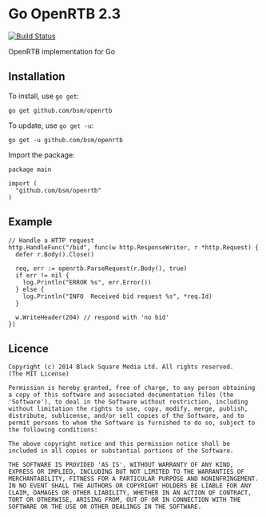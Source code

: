 # Go OpenRTB 2.3

[![Build Status](https://travis-ci.org/bsm/openrtb.svg?branch=master)](https://travis-ci.org/bsm/openrtb)

OpenRTB implementation for Go

## Installation

To install, use `go get`:

    go get github.com/bsm/openrtb

To update, use `go get -u`:

    go get -u github.com/bsm/openrtb

Import the package:

    package main

    import (
      "github.com/bsm/openrtb"
    )

## Example

    // Handle a HTTP request
    http.HandleFunc("/bid", func(w http.ResponseWriter, r *http.Request) {
      defer r.Body().Close()

      req, err := openrtb.ParseRequest(r.Body(), true)
      if err != nil {
        log.Println("ERROR %s", err.Error())
      } else {
        log.Println("INFO  Received bid request %s", *req.Id)
      }

      w.WriteHeader(204) // respond with 'no bid'
    })

## Licence

    Copyright (c) 2014 Black Square Media Ltd. All rights reserved.
    (The MIT License)

    Permission is hereby granted, free of charge, to any person obtaining
    a copy of this software and associated documentation files (the
    'Software'), to deal in the Software without restriction, including
    without limitation the rights to use, copy, modify, merge, publish,
    distribute, sublicense, and/or sell copies of the Software, and to
    permit persons to whom the Software is furnished to do so, subject to
    the following conditions:

    The above copyright notice and this permission notice shall be
    included in all copies or substantial portions of the Software.

    THE SOFTWARE IS PROVIDED 'AS IS', WITHOUT WARRANTY OF ANY KIND,
    EXPRESS OR IMPLIED, INCLUDING BUT NOT LIMITED TO THE WARRANTIES OF
    MERCHANTABILITY, FITNESS FOR A PARTICULAR PURPOSE AND NONINFRINGEMENT.
    IN NO EVENT SHALL THE AUTHORS OR COPYRIGHT HOLDERS BE LIABLE FOR ANY
    CLAIM, DAMAGES OR OTHER LIABILITY, WHETHER IN AN ACTION OF CONTRACT,
    TORT OR OTHERWISE, ARISING FROM, OUT OF OR IN CONNECTION WITH THE
    SOFTWARE OR THE USE OR OTHER DEALINGS IN THE SOFTWARE.
